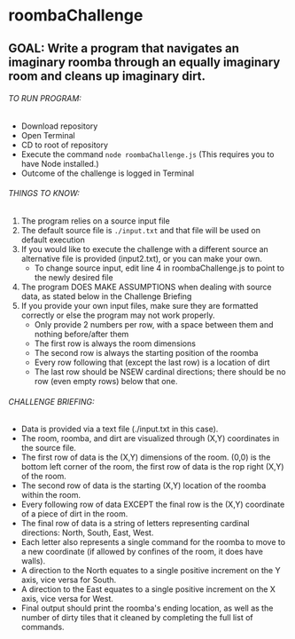 # roombaChallenge


## GOAL: Write a program that navigates an imaginary roomba through an equally imaginary room and cleans up imaginary dirt.

###### TO RUN PROGRAM:
- Download repository
- Open Terminal
- CD to root of repository
- Execute the command `node roombaChallenge.js` (This requires you to have Node installed.)
- Outcome of the challenge is logged in Terminal

###### THINGS TO KNOW:
1. The program relies on a source input file
2. The default source file is `./input.txt` and that file will be used on default execution
3. If you would like to execute the challenge with a different source an alternative file is provided (input2.txt), or you can make your own.
   - To change source input, edit line 4 in roombaChallenge.js to point to the newly desired file
4. The program DOES MAKE ASSUMPTIONS when dealing with source data, as stated below in the Challenge Briefing
5. If you provide your own input files, make sure they are formatted correctly or else the program may not work properly.
   - Only provide 2 numbers per row, with a space between them and nothing before/after them
   - The first row is always the room dimensions
   - The second row is always the starting position of the roomba
   - Every row following that (except the last row) is a location of dirt
   - The last row should be NSEW cardinal directions; there should be no row (even empty rows) below that one.

###### CHALLENGE BRIEFING:
* Data is provided via a text file (./input.txt in this case).
* The room, roomba, and dirt are visualized through (X,Y) coordinates in the source file.
* The first row of data is the (X,Y) dimensions of the room. (0,0) is the bottom left corner of the room, the first row of data is the rop right (X,Y) of the room.
* The second row of data is the starting (X,Y) location of the roomba within the room.
* Every following row of data EXCEPT the final row is the (X,Y) coordinate of a piece of dirt in the room.
* The final row of data is a string of letters representing cardinal directions: North, South, East, West.
* Each letter also represents a single command for the roomba to move to a new coordinate (if allowed by confines of the room, it does have walls).
* A direction to the North equates to a single positive increment on the Y axis, vice versa for South.
* A direction to the East equates to a single positive increment on the X axis, vice versa for West.
* Final output should print the roomba's ending location, as well as the number of dirty tiles that it cleaned by completing the full list of commands.

